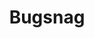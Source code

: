 ---
blog: https://blog.bugsnag.com/
codehost: https://github.com/bugsnag
dribbble: https://dribbble.com/bugsnag
logohandle: bugsnag
sort: bugsnag
title: Bugsnag
twitter: https://x.com/bugsnag
website: https://www.bugsnag.com/
---
